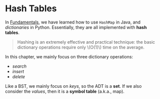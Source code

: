 # Hash Tables
In [Fundamentals](../fundamentals/fundamentals.md), we have learned how to use `HashMap` in Java, and *dictionaries* in Python. Essentially, they are all implemented with **hash tables**. 

> Hashing is an extremely effective and practical technique: the basic dictionary operations require only \\(O(1)\\) time on the average. 

In this chapter, we mainly focus on three dictionary operations:

- *search*
- *insert*
- *delete*

Like a BST, we mainly focus on *keys*, so the ADT is a **set**. If we also consider the *values*, then it is a **symbol table** (a.k.a., map).